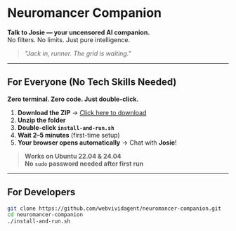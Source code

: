 # Neuromancer Companion

**Talk to Josie — your uncensored AI companion.**  
No filters. No limits. Just pure intelligence.

> *"Jack in, runner. The grid is waiting."*

---

## For Everyone (No Tech Skills Needed)

**Zero terminal. Zero code. Just double-click.**

1. **Download the ZIP** → [Click here to download](https://github.com/webvividagent/neuromancer-companion/archive/refs/heads/main.zip)
2. **Unzip the folder**
3. **Double-click `install-and-run.sh`**
4. **Wait 2–5 minutes** (first-time setup)
5. **Your browser opens automatically** → Chat with **Josie**!

> **Works on Ubuntu 22.04 & 24.04**  
> **No `sudo` password needed after first run**

---

## For Developers

```bash
git clone https://github.com/webvividagent/neuromancer-companion.git
cd neuromancer-companion
./install-and-run.sh
